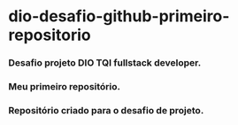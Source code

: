 # dio-desafio-github-primeiro-repositorio
### Desafio projeto DIO TQI fullstack developer.
### Meu primeiro repositório.
### Repositório criado para o desafio de projeto.
